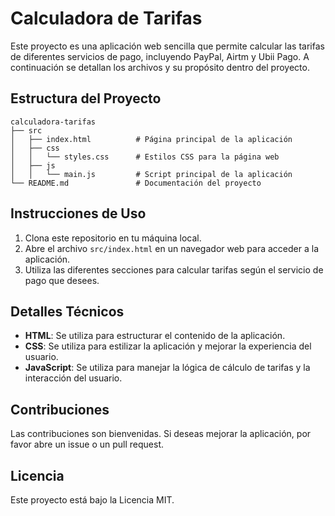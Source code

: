 # Calculadora de Tarifas

Este proyecto es una aplicación web sencilla que permite calcular las tarifas de diferentes servicios de pago, incluyendo PayPal, Airtm y Ubii Pago. A continuación se detallan los archivos y su propósito dentro del proyecto.

## Estructura del Proyecto

```
calculadora-tarifas
├── src
│   ├── index.html          # Página principal de la aplicación
│   ├── css
│   │   └── styles.css      # Estilos CSS para la página web
│   ├── js
│   │   └── main.js         # Script principal de la aplicación
└── README.md               # Documentación del proyecto
```

## Instrucciones de Uso

1. Clona este repositorio en tu máquina local.
2. Abre el archivo `src/index.html` en un navegador web para acceder a la aplicación.
3. Utiliza las diferentes secciones para calcular tarifas según el servicio de pago que desees.

## Detalles Técnicos

- **HTML**: Se utiliza para estructurar el contenido de la aplicación.
- **CSS**: Se utiliza para estilizar la aplicación y mejorar la experiencia del usuario.
- **JavaScript**: Se utiliza para manejar la lógica de cálculo de tarifas y la interacción del usuario.

## Contribuciones

Las contribuciones son bienvenidas. Si deseas mejorar la aplicación, por favor abre un issue o un pull request.

## Licencia

Este proyecto está bajo la Licencia MIT.
